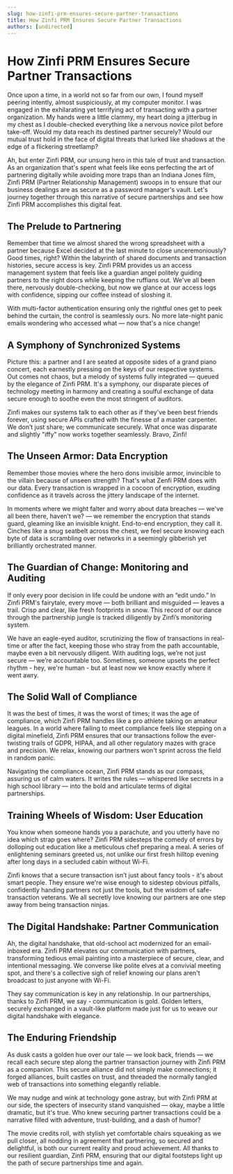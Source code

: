 ```yaml
---
slug: how-zinfi-prm-ensures-secure-partner-transactions
title: How Zinfi PRM Ensures Secure Partner Transactions
authors: [undirected]
---
```



# How Zinfi PRM Ensures Secure Partner Transactions

Once upon a time, in a world not so far from our own, I found myself peering intently, almost suspiciously, at my computer monitor. I was engaged in the exhilarating yet terrifying act of transacting with a partner organization. My hands were a little clammy, my heart doing a jitterbug in my chest as I double-checked everything like a nervous novice pilot before take-off. Would my data reach its destined partner securely? Would our mutual trust hold in the face of digital threats that lurked like shadows at the edge of a flickering streetlamp?

Ah, but enter Zinfi PRM, our unsung hero in this tale of trust and transaction. As an organization that's spent what feels like eons perfecting the art of partnering digitally while avoiding more traps than an Indiana Jones film, Zinfi PRM (Partner Relationship Management) swoops in to ensure that our business dealings are as secure as a password manager's vault. Let's journey together through this narrative of secure partnerships and see how Zinfi PRM accomplishes this digital feat.

## **The Prelude to Partnering**

Remember that time we almost shared the wrong spreadsheet with a partner because Excel decided at the last minute to close unceremoniously? Good times, right? Within the labyrinth of shared documents and transaction histories, secure access is key. Zinfi PRM provides us an access management system that feels like a guardian angel politely guiding partners to the right doors while keeping the ruffians out. We've all been there, nervously double-checking, but now we glance at our access logs with confidence, sipping our coffee instead of sloshing it.

With multi-factor authentication ensuring only the rightful ones get to peek behind the curtain, the control is seamlessly ours. No more late-night panic emails wondering who accessed what — now that's a nice change!

## **A Symphony of Synchronized Systems**

Picture this: a partner and I are seated at opposite sides of a grand piano concert, each earnestly pressing on the keys of our respective systems. Out comes not chaos, but a melody of systems fully integrated — queued by the elegance of Zinfi PRM. It's a symphony, our disparate pieces of technology meeting in harmony and creating a soulful exchange of data secure enough to soothe even the most stringent of auditors.

Zinfi makes our systems talk to each other as if they've been best friends forever, using secure APIs crafted with the finesse of a master carpenter. We don’t just share; we communicate securely. What once was disparate and slightly "iffy" now works together seamlessly. Bravo, Zinfi!

## **The Unseen Armor: Data Encryption**

Remember those movies where the hero dons invisible armor, invincible to the villain because of unseen strength? That's what Zenfi PRM does with our data. Every transaction is wrapped in a cocoon of encryption, exuding confidence as it travels across the jittery landscape of the internet.

In moments where we might falter and worry about data breaches — we've all been there, haven’t we? — we remember the encryption that stands guard, gleaming like an invisible knight. End-to-end encryption, they call it. Cinches like a snug seatbelt across the chest, we feel secure knowing each byte of data is scrambling over networks in a seemingly gibberish yet brilliantly orchestrated manner.

## **The Guardian of Change: Monitoring and Auditing**

If only every poor decision in life could be undone with an “edit undo.” In Zinfi PRM's fairytale, every move — both brilliant and misguided — leaves a trail. Crisp and clear, like fresh footprints in snow. This record of our dance through the partnership jungle is tracked diligently by Zinfi’s monitoring system.

We have an eagle-eyed auditor, scrutinizing the flow of transactions in real-time or after the fact, keeping those who stray from the path accountable, maybe even a bit nervously diligent. With auditing logs, we’re not just secure — we’re accountable too. Sometimes, someone upsets the perfect rhythm - hey, we're human - but at least now we know exactly where it went awry.

## **The Solid Wall of Compliance**

It was the best of times, it was the worst of times; it was the age of compliance, which Zinfi PRM handles like a pro athlete taking on amateur leagues. In a world where failing to meet compliance feels like stepping on a digital minefield, Zinfi PRM ensures that our transactions follow the ever-twisting trails of GDPR, HIPAA, and all other regulatory mazes with grace and precision. We relax, knowing our partners won't sprint across the field in random panic.

Navigating the compliance ocean, Zinfi PRM stands as our compass, assuring us of calm waters. It writes the rules — whispered like secrets in a high school library — into the bold and articulate terms of digital partnerships.

## **Training Wheels of Wisdom: User Education**

You know when someone hands you a parachute, and you utterly have no idea which strap goes where? Zinfi PRM sidesteps the comedy of errors by dolloping out education like a meticulous chef preparing a meal. A series of enlightening seminars greeted us, not unlike our first fresh hilltop evening after long days in a secluded cabin without Wi-Fi.

Zinfi knows that a secure transaction isn’t just about fancy tools - it's about smart people. They ensure we're wise enough to sidestep obvious pitfalls, confidently handing partners not just the tools, but the wisdom of safe-transaction veterans. We all secretly love knowing our partners are one step away from being transaction ninjas.

## **The Digital Handshake: Partner Communication**

Ah, the digital handshake, that old-school act modernized for an email-inboxed era. Zinfi PRM elevates our communication with partners, transforming tedious email painting into a masterpiece of secure, clear, and intentional messaging. We converse like polite elves at a convivial meeting spot, and there's a collective sigh of relief knowing our plans aren't broadcast to just anyone with Wi-Fi.

They say communication is key in any relationship. In our partnerships, thanks to Zinfi PRM, we say - communication is gold. Golden letters, securely exchanged in a vault-like platform made just for us to weave our digital handshake with elegance.

## **The Enduring Friendship**

As dusk casts a golden hue over our tale — we look back, friends — we recall each secure step along the partner transaction journey with Zinfi PRM as a companion. This secure alliance did not simply make connections; it forged alliances, built castles on trust, and threaded the normally tangled web of transactions into something elegantly reliable.

We may nudge and wink at technology gone astray, but with Zinfi PRM at our side, the specters of insecurity stand vanquished — okay, maybe a little dramatic, but it's true. Who knew securing partner transactions could be a narrative filled with adventure, trust-building, and a dash of humor?

The movie credits roll, with stylish yet comfortable chairs squeaking as we pull closer, all nodding in agreement that partnering, so secured and delightful, is both our current reality and proud achievement. All thanks to our resilient guardian, Zinfi PRM, ensuring that our digital footsteps light up the path of secure partnerships time and again.